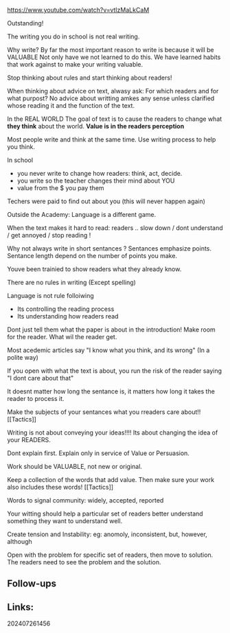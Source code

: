 https://www.youtube.com/watch?v=vtIzMaLkCaM

Outstanding! 

The writing you do in school is not real writing.

Why write? By far the most important reason to write is because it will be VALUABLE
Not only have we not learned to do this. 
We have learned habits that work against to make your writing valuable.

Stop thinking about rules and start thinking about readers! 

When thinking about advice on text, alwasy ask: For which readers and for what purpost? 
No advice about writting amkes any sense unless clarified whose reading it and the function of the text.

In the REAL WORLD The goal of text is to cause the readers to change what **they think** about the world. 
**Value is in the readers perception**


Most people write and think at the same time.  Use writing process to help you think.

In school 
* you never write to change how readers: think, act, decide.
* you write so the teacher changes their mind about YOU
* value from the $ you pay them

Techers were paid to find out about you (this will never happen again) 

Outside the Academy: Language is a different game. 

When the text makes it hard to read: readers .. slow down / dont understand / get annoyed / stop reading !

Why not always write in short sentances ? 
Sentances emphasize points. Sentance length depend on the number of points you make.

Youve been trainied to show readers what they already know.

There are no rules in writing (Except spelling)

Language is not rule folloiwing
- Its controlling the reading process
- Its understanding how readers read

Dont just tell them what the paper is about in the introduction! 
Make room for the reader. What wil the reader get. 

Most acedemic articles say "I know what you think, and its wrong" (In a polite way) 

If you open with what the text is about, you run the risk of the reader saying "I dont care about that"

It doesnt matter how long the sentance is, it matters how long it takes the reader to process it.

Make the subjects of your sentances what you rreaders care about!!
[[Tactics]]

Writing is not about conveying your ideas!!!! Its about changing the idea of your READERS.

Dont explain first.  Explain only in service of Value or Persuasion. 

Work should be VALUABLE, not new or original. 

Keep a collection of the words that add value. Then make sure your work also includes these words!
[[Tactics]]

Words to signal community: widely, accepted, reported

Your witting should help a particular set of readers better understand something they want to understand well.

Create tension and Instability: 
 eg: anomoly, inconsistent, but, however, although
 
 Open with the problem for specific set of readers, then move to solution. The readers need to see the problem and the solution.
 
 




## Follow-ups


## Links: 



202407261456
